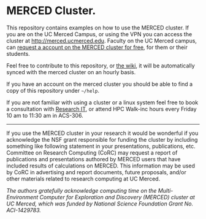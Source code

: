 # MERCED Cluster. 

This repository contains examples on how to use the MERCED cluster. If you are
on the UC Merced Campus, or using the VPN you can access the cluster at
http://merced.ucmerced.edu. Faculty on the UC Merced campus, can [request a
account on the MERCED cluster for
free](https://it.ucmerced.edu/content/merced-cluster-new-user-account), for them
or their students.

Feel free to contribute to this repository, or [the wiki](https://github.com/ucmerced/merced-cluster/wiki), it will be automatically synced with the merced cluster on an hourly basis. 

If you have an account on the merced cluster you should be able to find a copy of this repository under `~/help`.

If you are not familiar with using a cluster or a linux system feel free to book a consultation with [Research IT](https://it.ucmerced.edu/content/research-it-consultation), or attend HPC Walk-inc hours every Friday 10 am to 11:30 am in ACS-306.

---

If you use the MERCED cluster in your research it would be wonderful if you acknowledge the NSF grant responsible for funding the cluster by including something like following statement in your presentations, publications, etc. Committee on Research Computing (CoRC) may request a report of publications and presentations authored by MERCED users that have included results of calculations on MERCED. This information may be used by CoRC in advertising and report documents, future proposals, and/or other materials related to research computing at UC Merced.

_The authors gratefully acknowledge computing time on the Multi-Environment Computer for Exploration and Discovery (MERCED) cluster at UC Merced, which was funded by National Science Foundation Grant No. ACI-1429783._
